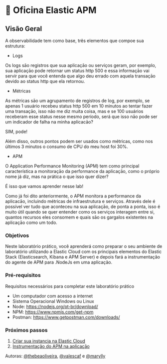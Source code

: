<a name="HOLTitle"></a>

# 🚀 Oficina Elastic APM

<a name="Overview"></a>

## Visão Geral ##

A observabilidade tem como base, três elementos que compoe sua estrutura:

- Logs 

Os logs sāo registros que sua aplicaçāo ou serviços geram, por exemplo, sua aplicaçāo pode retornar um status http 500 e essa informaçāo vai servir para que você entenda que algo deu errado com aquela transaçāo devido ao status http que ela retornou. 

- Métricas 

As métricas sāo um agrupamento de registros de log, por exemplo, se apenas 1 usuário recebeu status http 500 em 10 minutos ao tentar fazer uma transaçāo, isso não me diz muita coisa, mas e se 100 usuários receberam esse status nesse mesmo período, será que isso nāo pode ser um indicador de falha na minha aplicacāo?

SIM, pode!

Além disso, outros pontos podem ser usados como métricas, como nos últimos 3 minutos o consumo de CPU do meu host foi 30%.

- APM 

O Application Performance Monitoring (APM) tem como principal característica a monitoraçāo da performance da aplicaçāo, como o próprio nome já diz, mas na prática o que isso quer dizer?

É isso que vamos aprender nesse lab!

Como já foi dito anteriormente, o APM monitora a performance da aplicacāo, incluindo métricas de infraestrutura e serviços. Através dele é possível ver tudo que aconteceu na sua aplicaçāo, de ponta a ponta, isso é muito útil quando se quer entender como os serviços interagem entre si, quantos recursos eles consomem e quais sāo os gargalos existentes na aplicaçāo como um todo.

### Objetivos ###

Neste laboratório prático, você aprenderá como preparar o seu ambiente de laboratório utilizando a Elastic Cloud com os principais elementos do Elastic Stack (Elasticsearch, Kibana e APM Server) e depois fará a instrumentação do agente de APM para .NodeJs em uma aplicação.

### Pré-requisitos ###

Requisitos necessários para completar este laboratório prático

- Um computador com acesso a internet
- Sistema Operacional Windows ou Linux
- Node: https://nodejs.org/pt-br/download/
- NPM: https://www.npmjs.com/get-npm
- Postman: https://www.getpostman.com/downloads/

### Próximos passos ###

1. [Criar sua instancia na Elastic Cloud](https://github.com/sysadminas/oficina-elastic-apm/blob/master/lab/elastic-cloud.md)
2. [Instrumentação do APM na aplicaçāo](https://github.com/sysadminas/oficina-elastic-apm/blob/master/lab/elastic-apm-agents.md)


Autoras: [@thebeaoliveira](https://github.com/thebeaoliveira), [@valescaf](https://github.com/valescaf) e [@marylly](https://github.com/marylly)
